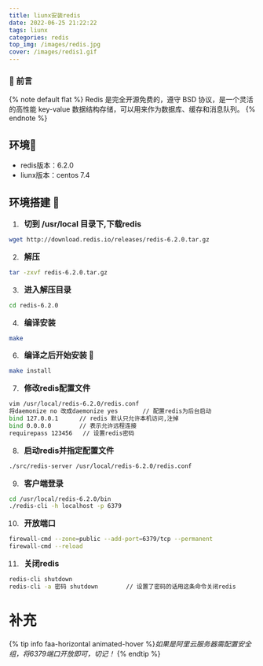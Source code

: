 ```yaml
---
title: liunx安装redis
date: 2022-06-25 21:22:22
tags: liunx
categories: redis
top_img: /images/redis.jpg
cover: /images/redis1.gif
---
```


### 🎉 前言
{% note default flat %}
Redis 是完全开源免费的，遵守 BSD 协议，是一个灵活的高性能 key-value 数据结构存储，可以用来作为数据库、缓存和消息队列。
{% endnote %}
## 环境🍦
- redis版本：6.2.0
- liunx版本：centos 7.4
## 环境搭建 🚀
1. &ensp;<font size=3>**切到 /usr/local 目录下,下载redis**</font>
```bash
wget http://download.redis.io/releases/redis-6.2.0.tar.gz
```
2. &ensp;<font size=3>**解压**</font>
```bash
tar -zxvf redis-6.2.0.tar.gz
```
3. &ensp;<font size=3>**进入解压目录**</font>
```bash
cd redis-6.2.0
```
4. &ensp;<font size=3>**编译安装**</font>
```bash
make
```
6. &ensp;<font size=3>**编译之后开始安装 🚀**</font>
```bash
make install
```
7. &ensp;<font size=3>**修改redis配置文件**</font>
```bash
vim /usr/local/redis-6.2.0/redis.conf
将daemonize no 改成daemonize yes		// 配置redis为后台启动
bind 127.0.0.1		// redis 默认只允许本机访问,注掉
bind 0.0.0.0		// 表示允许远程连接
requirepass 123456   // 设置redis密码

```

8. &ensp;<font size=3>**启动redis并指定配置文件**</font>
```bash
./src/redis-server /usr/local/redis-6.2.0/redis.conf
```
9. &ensp;<font size=3>**客户端登录**</font>
```bash
cd /usr/local/redis-6.2.0/bin
./redis-cli -h localhost -p 6379
```
10. &ensp;<font size=3>**开放端口**</font>
```bash
firewall-cmd --zone=public --add-port=6379/tcp --permanent
firewall-cmd --reload
```
11. &ensp;<font size=3>**关闭redis**</font>
```bash
redis-cli shutdown
redis-cli -a 密码 shutdown		// 设置了密码的话用这条命令关闭redis
```

# 补充

{% tip info faa-horizontal animated-hover %}*如果是阿里云服务器需配置安全组，将6379端口开放即可，切记！* {% endtip %}


